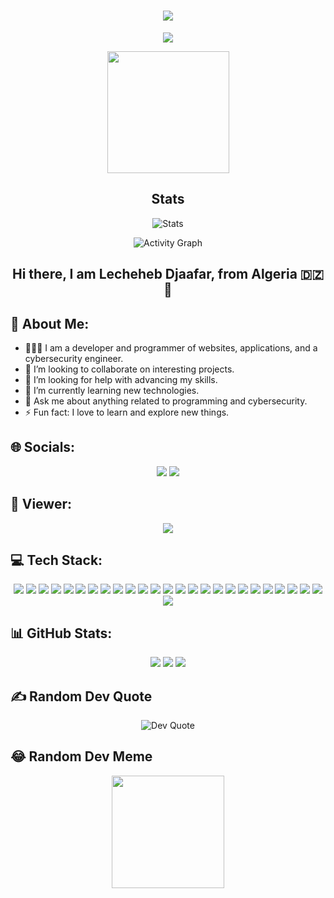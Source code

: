 <h1 align="center">
  <a href="https://git.io/typing-svg">
    <img src="https://readme-typing-svg.herokuapp.com/?lines=Hello,+There!+👋;Happy+to+see+you+here+😉&center=true&size=28">
  </a>
</h1>

<p align="center">
  <a href="https://github.com/DenverCoder1/readme-typing-svg">
    <img src="https://readme-typing-svg.demolab.com/?lines=This%20is%20Pranav%20Patel....;Always%20learning%20new%20things%20✌&center=true&color=f75c7e&size=22" />
  </a>
</p>

<p align="center">
  <a href="https://github.com/anuraghazra/github-readme-stats" title="Go to Source">
    <img height=195 src="https://github-readme-stats.vercel.app/api/top-langs/?username=alloc7260&title_color=61dafb&text_color=ffffff&icon_color=61dafb&bg_color=20232a&langs_count=10&layout=compact&border_color=61dafb&hide_border=true" />
  </a>
</p>

<h2 align="center">Stats</h2>

<p align="center">
  <img src="https://github-readme-streak-stats.herokuapp.com/?user=alloc7260&theme=react&border=61dafb&hide_border=true" alt="Stats">
</p>

<p align="center">
  <img src="https://github-readme-activity-graph.vercel.app/graph?username=alloc7260&theme=react-dark&bg_color=20232a&line=f75c7e&hide_border=true" alt="Activity Graph">
</p>

<h2 align="center">Hi there, I am Lecheheb Djaafar, from Algeria 🇩🇿 👋</h2>

## 💫 About Me:
- 👨🏻‍🔧 I am a developer and programmer of websites, applications, and a cybersecurity engineer.
- 👯 I’m looking to collaborate on interesting projects.
- 🤝 I’m looking for help with advancing my skills.
- 🌱 I’m currently learning new technologies.
- 💬 Ask me about anything related to programming and cybersecurity.
- ⚡ Fun fact: I love to learn and explore new things.

## 🌐 Socials:
<p align="center">
  <a href="https://facebook.com/https://www.facebook.com/profile.php?id=100028259266231"><img src="https://img.shields.io/badge/Facebook-%231877F2.svg?logo=Facebook&logoColor=white"></a> 
  <a href="https://instagram.com/ddos_attack_co"><img src="https://img.shields.io/badge/Instagram-%23E4405F.svg?logo=Instagram&logoColor=white"></a> 
</p>

## 👯 Viewer:
<p align="center">
  <a href="https://visitcount.itsvg.in"><img src="https://visitcount.itsvg.in/api?id=LechehebDjaafar&icon=0&color=0"></a>
</p>

## 💻 Tech Stack:
<p align="center">
  <img src="https://img.shields.io/badge/css3-%231572B6.svg?style=for-the-badge&logo=css3&logoColor=white">
  <img src="https://img.shields.io/badge/c-%2300599C.svg?style=for-the-badge&logo=c&logoColor=white">
  <img src="https://img.shields.io/badge/c++-%2300599C.svg?style=for-the-badge&logo=c%2B%2B&logoColor=white">
  <img src="https://img.shields.io/badge/dart-%230175C2.svg?style=for-the-badge&logo=dart&logoColor=white">
  <img src="https://img.shields.io/badge/html5-%23E34F26.svg?style=for-the-badge&logo=html5&logoColor=white">
  <img src="https://img.shields.io/badge/java-%23ED8B00.svg?style=for-the-badge&logo=java&logoColor=white">
  <img src="https://img.shields.io/badge/javascript-%23323330.svg?style=for-the-badge&logo=javascript&logoColor=%23F7DF1E">
  <img src="https://img.shields.io/badge/python-3670A0?style=for-the-badge&logo=python&logoColor=ffdd54">
  <img src="https://img.shields.io/badge/numpy-%23013243.svg?style=for-the-badge&logo=numpy&logoColor=white">
  <img src="https://img.shields.io/badge/SciPy-%230C55A5.svg?style=for-the-badge&logo=scipy&logoColor=%white">
  <img src="https://img.shields.io/badge/Canva-%2300C4CC.svg?style=for-the-badge&logo=Canva&logoColor=white">
  <img src="https://img.shields.io/badge/Adobe%20Lightroom-31A8FF.svg?style=for-the-badge&logo=Adobe%20Lightroom&logoColor=white">
  <img src="https://img.shields.io/badge/Adobe%20InDesign-49021F?style=for-the-badge&logo=adobeindesign&logoColor=white">
  <img src="https://img.shields.io/badge/Adobe%20After%20Effects-9999FF.svg?style=for-the-badge&logo=Adobe%20After%20Effects&logoColor=white">
  <img src="https://img.shields.io/badge/Adobe%20Audition-9999FF.svg?style=for-the-badge&logo=Adobe%20Audition&logoColor=white">
  <img src="https://img.shields.io/badge/Adobe%20Dreamweaver-FF61F6.svg?style=for-the-badge&logo=Adobe%20Dreamweaver&logoColor=white">
  <img src="https://img.shields.io/badge/adobeillustrator-%23FF9A00.svg?style=for-the-badge&logo=adobeillustrator&logoColor=white">
  <img src="https://img.shields.io/badge/adobephotoshop-%2331A8FF.svg?style=for-the-badge&logo=adobephotoshop&logoColor=white">
  <img src="https://img.shields.io/badge/Adobe%20Premiere%20Pro-9999FF.svg?style=for-the-badge&logo=Adobe%20Premiere%20Pro&logoColor=white">
  <img src="https://img.shields.io/badge/Adobe%20XD-470137?style=for-the-badge&logo=Adobe%20XD&logoColor=#FF61F6">
  <img src="https://img.shields.io/badge/mysql-%2300f.svg?style=for-the-badge&logo=mysql&logoColor=white">
  <img src="https://img.shields.io/badge/Neo4j-008CC1?style=for-the-badge&logo=neo4j&logoColor=white">
  <img src="https://img.shields.io/badge/sqlite-%2307405e.svg?style=for-the-badge&logo=sqlite&logoColor=white">
  <img src="https://img.shields.io/badge/Flutter-%2302569B.svg?style=for-the-badge&logo=Flutter&logoColor=white">
  <img src="https://img.shields.io/badge/node.js-6DA55F?style=for-the-badge&logo=node.js&logoColor=white">
  <img src="https://img.shields.io/badge/swift-F54A2A?style=for-the-badge&logo=swift&logoColor=white">
</p>

## 📊 GitHub Stats:
<p align="center">
  <img src="https://github-readme-stats.vercel.app/api?username=LechehebDjaafar&theme=merko&hide_border=false&include_all_commits=false&count_private=false" />
  <img src="https://github-readme-streak-stats.herokuapp.com/?user=LechehebDjaafar&theme=merko&hide_border=false" />
  <img src="https://github-readme-stats.vercel.app/api/top-langs/?username=LechehebDjaafar&theme=merko&hide_border=false&include_all_commits=false&count_private=false&layout=compact" />
</p>

## ✍️ Random Dev Quote
<p align="center">
  <img src="https://quotes-github-readme.vercel.app/api?type=horizontal&theme=tokyonight" alt="Dev Quote">
</p>

## 😂 Random Dev Meme
<p align="center">
  <img src="https://i.pinimg.com/originals/4c/20/24/4c20246c94ea190b0d92c96e0698120a.gif" width="180px"/>
</p>
